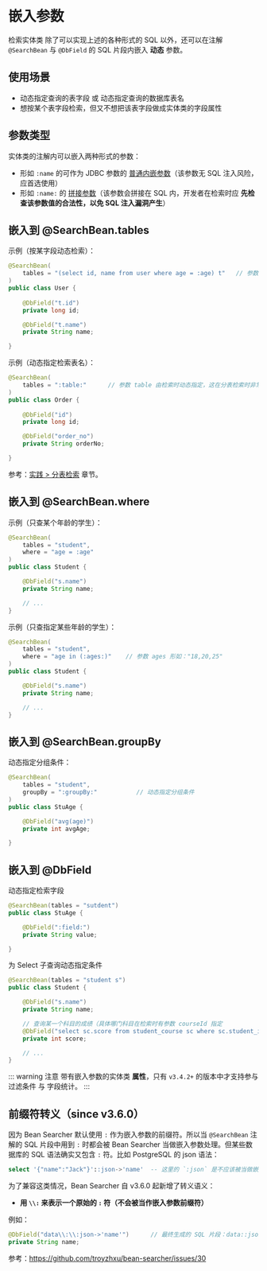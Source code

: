 # 嵌入参数

检索实体类 除了可以实现上述的各种形式的 SQL 以外，还可以在注解 `@SearchBean` 与 `@DbField` 的 SQL 片段内嵌入 **动态** 参数。 

## 使用场景

* 动态指定查询的表字段 或 动态指定查询的数据库表名
* 想按某个表字段检索，但又不想把该表字段做成实体类的字段属性

## 参数类型

实体类的注解内可以嵌入两种形式的参数：

* 形如 `:name` 的可作为 JDBC 参数的 [普通内嵌参数](/guide/param/embed#普通内嵌参数)（该参数无 SQL 注入风险，应首选使用）
* 形如 `:name:` 的 [拼接参数](/guide/param/embed#拼接参数)（该参数会拼接在 SQL 内，开发者在检索时应 **先检查该参数值的合法性，以免 SQL 注入漏洞产生**）

## 嵌入到 @SearchBean.tables

示例（按某字段动态检索）：

```java
@SearchBean(
    tables = "(select id, name from user where age = :age) t"   // 参数 age 的值由检索时动态指定
) 
public class User {
    
    @DbField("t.id")
    private long id;

    @DbField("t.name")
    private String name;

}
```

示例（动态指定检索表名）：

```java
@SearchBean(
    tables = ":table:"      // 参数 table 由检索时动态指定，这在分表检索时非常有用
) 
public class Order {
    
    @DbField("id")
    private long id;

    @DbField("order_no")
    private String orderNo;

}
```

参考：[实践 > 分表检索](/demo#分表检索) 章节。

## 嵌入到 @SearchBean.where

示例（只查某个年龄的学生）：

```java
@SearchBean(
    tables = "student", 
    where = "age = :age"
) 
public class Student {

    @DbField("s.name")
    private String name;

    // ...
}
```

示例（只查指定某些年龄的学生）：

```java
@SearchBean(
    tables = "student", 
    where = "age in (:ages:)"    // 参数 ages 形如："18,20,25"
) 
public class Student {

    @DbField("s.name")
    private String name;

    // ...
}
```

## 嵌入到 @SearchBean.groupBy

动态指定分组条件：

```java
@SearchBean(
    tables = "student", 
    groupBy = ":groupBy:"           // 动态指定分组条件
) 
public class StuAge {

    @DbField("avg(age)")
    private int avgAge;

}
```

## 嵌入到 @DbField

动态指定检索字段

```java
@SearchBean(tables = "sutdent") 
public class StuAge {

    @DbField(":field:")
    private String value;

}
```

为 Select 子查询动态指定条件

```java
@SearchBean(tables = "student s") 
public class Student {

    @DbField("s.name")
    private String name;

    // 查询某一个科目的成绩（具体哪门科目在检索时有参数 courseId 指定
    @DbField("select sc.score from student_course sc where sc.student_id = s.id and sc.course_id = :courseId")
    private int score;

    // ...
}
```

::: warning 注意
带有嵌入参数的实体类 **属性**，只有 `v3.4.2+` 的版本中才支持参与 过滤条件 与 字段统计。
:::

## 前缀符转义（since v3.6.0）

因为 Bean Searcher 默认使用 `:` 作为嵌入参数的前缀符。所以当 `@SearchBean` 注解的 SQL 片段中用到 `:` 时都会被 Bean Searcher 当做嵌入参数处理。但某些数据库的 SQL 语法确实又包含 `:` 符。比如 PostgreSQL 的 json 语法：

```sql
select '{"name":"Jack"}'::json->'name'  -- 这里的 `:json` 是不应该被当做嵌入参数处理的
```

为了兼容这类情况，Bean Searcher 自 v3.6.0 起新增了转义语义：

* **用 `\\:` 来表示一个原始的 `:` 符（不会被当作嵌入参数前缀符）**

例如：

```java
@DbField("data\\:\\:json->'name'")      // 最终生成的 SQL 片段：data::json->'name'
private String name;
```

参考：https://github.com/troyzhxu/bean-searcher/issues/30
